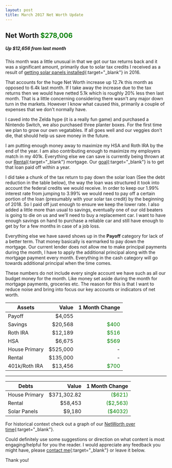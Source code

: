 ```yaml
---
layout: post
title: March 2017 Net Worth Update
---
```


## Net Worth <span style="color:green;">**$278,006**</span>

##### Up $12,656 from last month

This month was a little unusual in that we got our tax returns back and it was a significant amount, 
primarily due to solar tax credits I received as a result of [getting solar panels
installed](/2017-03-13-purchasing-solar/ "How solar panels turned out to be one of the best purchases I ever made"){:target="_blank"} in 2016.  

That accounts for the huge Net Worth increase up 12.7k this month as opposed to 6.4k last month.
If I take away the increase due to the tax returns then we would have netted 5.1k which is roughly 20%
less then last month. That is a little concerning considering there wasn't any major down turn in the markets.
However I know what caused this, primarily a couple of expenses that we don't normally have.

I caved into the Zelda hype (it is a really fun game) and purchased a Nintendo Switch,
we also purchased three planter boxes. For the first time we plan to grow our own vegatables.
If all goes well and our veggies don't die, that should help us save money in the future.

I am putting enough money away to maximize my HSA and Roth IRA by the end of the year.
I am also contributing enough to maximize my employers match in my 401k.
Everything else we can save is currently being thrown at our [Rental](/2017-03-13-first-home/ "How we saved for and decided on our first home."){:target="_blank"} mortgage.
Our [goal](/2017-03-13-near-term-goals/ "Our short term goals"){:target="_blank"}  is to get that loan paid off within a year.

I did take a chunk of the tax return to pay down the solar loan (See the debt reduction in the table below), 
the way the loan was structured it took into account the federal credits we would receive.
In order to keep our 1.99% interest rate from jumping to 3.99% we would need to pay off a certain portion of the loan 
(presumably with your solar tax credit) by the beginning of 2018.  So I paid off just enough to ensure we keep the lower rate.
I also added a little more than usual to savings, eventually one of our old beaters is going to die on us and we'll need to buy a replacement car.
I want to have enough savings on hand to purchase a reliable car and still have enough to get by for a few months in case of a job loss.

Everything else we have saved shows up in the **Payoff** category for lack of a better term.  That money basically is earmarked to pay down the mortgage.
Our current lender does not allow me to make principal payments during the month, I have to apply the additional principal along with the mortgage payment every month.
Everything in the cash category will go towards additional principal when the time comes.

These numbers do not include every single account we have such as all our budget money for the month.
Like money set aside during the month for mortgage payments, groceries etc.
The reason for this is that I want to reduce noise and bring into focus our key accounts or indicators of net worth. 


  

| Assets        | Value           | 1 Month Change  |
| ------------- | -------------:| -----:|
| Payoff      | $4,055      |    |
| Savings   | $20,568 | <span style="color:green;">$400</span> |
| Roth IRA  | $12,189     | <span style="color:green;">$516</span> |
| HSA  | $6,675     | <span style="color:green;">$569</span> |
| House Primary  | $525,000     | - |
| Rental  | $135,000     | - |
| 401k/Roth IRA  | $13,456     | <span style="color:green;">$700</span> |

<hr>

| Debts        | Value           | 1 Month Change  |
| ------------- | -------------:| -----:|
| House Primary      | $371,302.82    | <span style="color:green;">($621)</span>   |
| Rental   | $58,453 | <span style="color:green;">($2,563)</span> |
| Solar Panels  | $9,180    | <span style="color:green;">($4032)</span> |

  
For historical context check out a graph of our [NetWorth over time](/Net-Worth/profile/?user=yhxzTiGfYRe5j5IpB6Xw2nmZUTJ2){:target="_blank"}.

Could definitely use some suggestions or direction on what content is most engaging/helpful for you the reader.  I would appreciate any feedback you might have, please [contact me](/aboutme/){:target="_blank"} or leave it below.  

Thank you!



